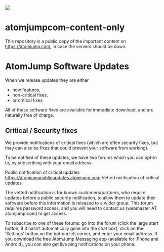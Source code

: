 <img src="https://atomjump.com/images/logo80.png">

# atomjumpcom-content-only
This repository is a public copy of the important content on https://atomjump.com, 
in case the servers should be down.


# AtomJump Software Updates
When we release updates they are either

* new features,
* non-critical fixes,
* or critical fixes.

All of these software fixes are available for immediate download, and are naturally free of charge.

## Critical / Security fixes

We provide notifications of critical fixes (which are often security fixes, but they can also be fixes that could prevent your software from working).

To be notified of these updates, we have two forums which you can opt-in to, by subscribing with your email address:

Public notification of critical updates  https://atomjumppublicupdates.atomjump.com
Vetted notification of critical updates

The vetted notification is for known customers/partners, who require updates before a public security notification, to allow them to update their software before this information is released to a wider group. This forum requires password access, and you will need to contact us (webmaster AT atomjump.com) to get access.

To subscribe to one of these forums: go into the forum (click the large start button, if it hasn’t automatically gone into the chat box), click on the ‘Settings’ button on the bottom left corner, and enter your email address. If you download the free AtomJump Messaging app (available for iPhone and Android), you can also get live ping notifications on your phone.
